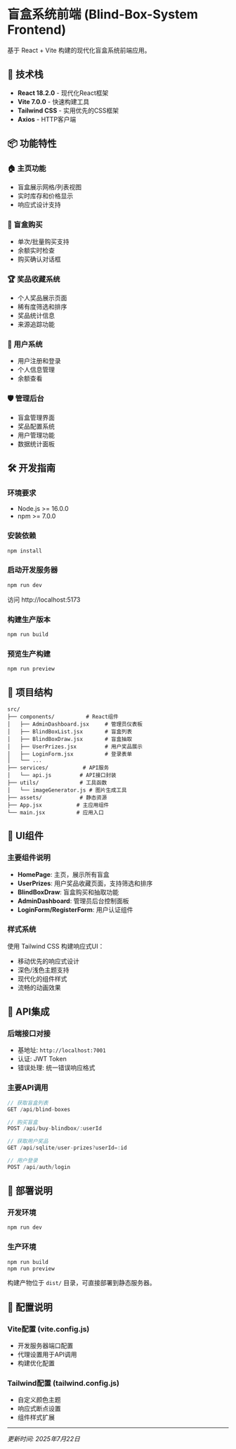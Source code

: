 # 盲盒系统前端 (Blind-Box-System Frontend)

基于 React + Vite 构建的现代化盲盒系统前端应用。

## 🚀 技术栈

- **React 18.2.0** - 现代化React框架
- **Vite 7.0.0** - 快速构建工具
- **Tailwind CSS** - 实用优先的CSS框架
- **Axios** - HTTP客户端

## 📦 功能特性

### 🏠 主页功能
- 盲盒展示网格/列表视图
- 实时库存和价格显示
- 响应式设计支持

### 🎁 盲盒购买
- 单次/批量购买支持
- 余额实时检查
- 购买确认对话框

### 🏆 奖品收藏系统
- 个人奖品展示页面
- 稀有度筛选和排序
- 奖品统计信息
- 来源追踪功能

### 👤 用户系统
- 用户注册和登录
- 个人信息管理
- 余额查看

### 🛡️ 管理后台
- 盲盒管理界面
- 奖品配置系统
- 用户管理功能
- 数据统计面板

## 🛠️ 开发指南

### 环境要求
- Node.js >= 16.0.0
- npm >= 7.0.0

### 安装依赖
```bash
npm install
```

### 启动开发服务器
```bash
npm run dev
```
访问 http://localhost:5173

### 构建生产版本
```bash
npm run build
```

### 预览生产构建
```bash
npm run preview
```

## 📁 项目结构

```
src/
├── components/          # React组件
│   ├── AdminDashboard.jsx     # 管理员仪表板
│   ├── BlindBoxList.jsx       # 盲盒列表
│   ├── BlindBoxDraw.jsx       # 盲盒抽取
│   ├── UserPrizes.jsx         # 用户奖品展示
│   ├── LoginForm.jsx          # 登录表单
│   └── ...
├── services/           # API服务
│   └── api.js         # API接口封装
├── utils/             # 工具函数
│   └── imageGenerator.js # 图片生成工具
├── assets/            # 静态资源
├── App.jsx           # 主应用组件
└── main.jsx          # 应用入口
```

## 🎨 UI组件

### 主要组件说明

- **HomePage**: 主页，展示所有盲盒
- **UserPrizes**: 用户奖品收藏页面，支持筛选和排序
- **BlindBoxDraw**: 盲盒购买和抽取功能
- **AdminDashboard**: 管理员后台控制面板
- **LoginForm/RegisterForm**: 用户认证组件

### 样式系统

使用 Tailwind CSS 构建响应式UI：
- 移动优先的响应式设计
- 深色/浅色主题支持
- 现代化的组件样式
- 流畅的动画效果

## 🔌 API集成

### 后端接口对接
- 基地址: `http://localhost:7001`
- 认证: JWT Token
- 错误处理: 统一错误响应格式

### 主要API调用
```javascript
// 获取盲盒列表
GET /api/blind-boxes

// 购买盲盒
POST /api/buy-blindbox/:userId

// 获取用户奖品
GET /api/sqlite/user-prizes?userId=:id

// 用户登录
POST /api/auth/login
```

## 🚀 部署说明

### 开发环境
```bash
npm run dev
```

### 生产环境
```bash
npm run build
npm run preview
```

构建产物位于 `dist/` 目录，可直接部署到静态服务器。

## 🔧 配置说明

### Vite配置 (vite.config.js)
- 开发服务器端口配置
- 代理设置用于API调用
- 构建优化配置

### Tailwind配置 (tailwind.config.js)
- 自定义颜色主题
- 响应式断点设置
- 组件样式扩展

---

*更新时间: 2025年7月22日*

